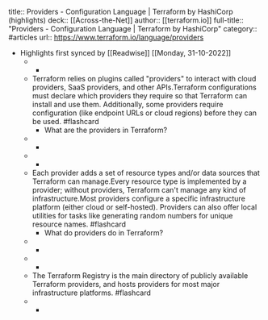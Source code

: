 title:: Providers - Configuration Language | Terraform by HashiCorp (highlights)
deck:: [[Across-the-Net]]
author:: [[terraform.io]]
full-title:: "Providers - Configuration Language | Terraform by HashiCorp"
category:: #articles
url:: https://www.terraform.io/language/providers

- Highlights first synced by [[Readwise]] [[Monday, 31-10-2022]]
	- -
	- Terraform relies on plugins called "providers" to interact with cloud providers,
	  SaaS providers, and other APIs.Terraform configurations must declare which providers they require so that
	  Terraform can install and use them. Additionally, some providers require
	  configuration (like endpoint URLs or cloud regions) before they can be used. #flashcard
		- What are the providers in Terraform?
	- -
	- -
	- Each provider adds a set of resource types
	  and/or data sources that Terraform can
	  manage.Every resource type is implemented by a provider; without providers, Terraform
	  can't manage any kind of infrastructure.Most providers configure a specific infrastructure platform (either cloud or
	  self-hosted). Providers can also offer local utilities for tasks like
	  generating random numbers for unique resource names. #flashcard
		- What do providers do in Terraform?
	- -
	- -
	- The Terraform Registry
	  is the main directory of publicly available Terraform providers, and hosts
	  providers for most major infrastructure platforms. #flashcard
	- -